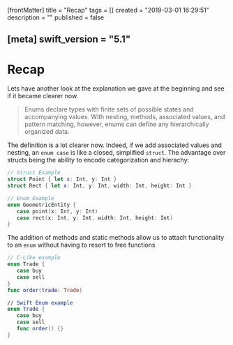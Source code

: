 [frontMatter]
title = "Recap"
tags = []
created = "2019-03-01 16:29:51"
description = ""
published = false

[meta]
swift_version = "5.1"
---

# Recap

Lets have another look at the explanation we gave at the beginning and see if it became clearer
now.

> Enums declare types with finite sets of possible states and
> accompanying values. With nesting, methods, associated values, and
> pattern matching, however, enums can define any hierarchically
> organized data.

The definition is a lot clearer now. Indeed, if we add associated values
and nesting, an `enum case` is like a closed, simplified `struct`. The
advantage over structs being the ability to encode categorization and
hierachy:

``` Swift
// Struct Example
struct Point { let x: Int, y: Int }
struct Rect { let x: Int, y: Int, width: Int, height: Int }

// Enum Example
enum GeometricEntity {
   case point(x: Int, y: Int)
   case rect(x: Int, y: Int, width: Int, height: Int)
}
```

The addition of methods and static methods allow us to attach
functionality to an `enum` without having to resort to free functions

``` Swift
// C-Like example
enum Trade {
   case buy
   case sell
}
func order(trade: Trade)

// Swift Enum example
enum Trade {
   case buy
   case sell
   func order() {}
}
```
